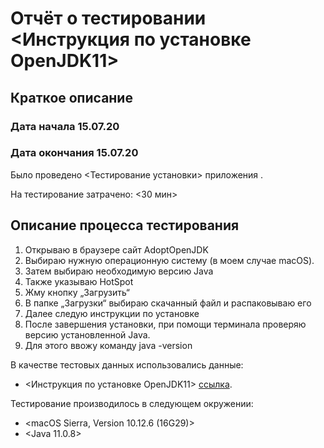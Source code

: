 # Отчёт о тестировании <Инструкция по установке OpenJDK11>

## Краткое описание

### **Дата начала 15.07.20** 

### **Дата окончания 15.07.20** 

Было проведено <Тестирование установки> приложения <OpenJDK11>.

На тестирование затрачено: <30 мин>

## Описание процесса тестирования

1. Открываю в браузере сайт AdoptOpenJDK
2. Выбираю нужную операционную систему (в моем случае macOS).
3. Затем выбираю необходимую версию Java
4. Также указываю HotSpot
5. Жму кнопку „Загрузить“
6. В папке „Загрузки“ выбираю скачанный файл и распаковываю его
7. Далее следую инструкции по установке
8. После завершения установки, при помощи терминала проверяю версию установленной Java. 
9. Для этого ввожу команду java -version

В качестве тестовых данных использовались данные:
* <Инструкция по установке OpenJDK11> [ссылка](https://github.com/netology-code/javaqa-homeworks/blob/master/intro/openjdk11-manual.md).

Тестирование производилось в следующем окружении:
* <macOS Sierra, Version 10.12.6 (16G29)>
* <Java 11.0.8>